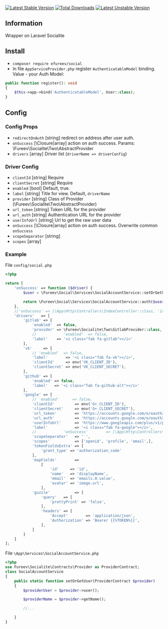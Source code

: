 [![Latest Stable Version](https://poser.pugx.org/efureev/social/v/stable)](https://packagist.org/packages/efureev/social)
[![Total Downloads](https://poser.pugx.org/efureev/social/downloads)](https://packagist.org/packages/efureev/social)
[![Latest Unstable Version](https://poser.pugx.org/efureev/social/v/unstable)](https://packagist.org/packages/efureev/social)

## Information
Wrapper on Laravel Socialite

## Install
- `composer require efureev/social`
- In file `AppServiceProvider.php` register `AuthenticatableModel` binding.
Value - your Auth Model:
```php
public function register(): void
{
    $this->app->bind('AuthenticatableModel', User::class);
}
```

## Config

### Config Props 
- `redirectOnAuth` [string] redirect on address after user auth.
- `onSuccess` [\Closure|array] action on auth success. Params: \Fureev\Socialite\Two\AbstractProvider
- `drivers` [array] Driver list (`driverName => driverConfig`)

### Driver Config
- `clientId` [string] Require
- `clientSecret` [string] Require
- `enabled`  [bool] Default, true.
- `label` [string] Title for view. Default, `driverName`
- `provider` [string] Class of Provider (\Fureev\Socialite\Two\AbstractProvider)
- `url_token`  [string] Token URL for the provider
- `url_auth`   [string] Authentication URL for the provider
- `userInfoUrl`   [string] Url to get the raw user data
- `onSuccess` [\Closure|array] action on auth success. Overwrite common `onSuccess` 
- `scopeSeparator` [string]
- `scopes` [array]

### Example
File `config/social.php`
```php
<?php

return [
    'onSuccess' => function ($driver) {
        $user = \Fureev\Social\Services\SocialAccountService::setOrGetUser($driver);

        return \Fureev\Social\Services\SocialAccountService::auth($user);
    },
    //'onSuccess' => [\App\Http\Controllers\IndexController::class, 'index'],
    'drivers'   => [
        'gitlab' => [
            'enabled'  => false,
            'provider' => \Fureev\Socialite\Two\GitlabProvider::class,
            //            'enabled'  => false,
            'label'    => '<i class="fab fa-gitlab"></i>'
        ],
        'vk'     => [
            // 'enabled'  => false,
            'label'        => '<i class="fab fa-vk"></i>',
            'clientId'     => env('VK_CLIENT_ID'),
            'clientSecret' => env('VK_CLIENT_SECRET'),
        ],
        'github' => [
            'enabled' => false,
            'label'   => '<i class="fab fa-github-alt"></i>'
        ],
        'google' => [
            // 'enabled'      => false,
            'clientId'         => env('G+_CLIENT_ID'),
            'clientSecret'     => env('G+_CLIENT_SECRET'),
            'url_token'        => 'https://accounts.google.com/o/oauth2/token',
            'url_auth'         => 'https://accounts.google.com/o/oauth2/auth',
            'userInfoUrl'      => 'https://www.googleapis.com/plus/v1/people/me?',
            'label'            => '<i class="fab fa-google"></i>',
            //            'onSuccess'        => [\App\Http\Controllers\HomeController::class, 'index'],
            'scopeSeparator'   => ' ',
            'scopes'           => ['openid', 'profile', 'email',],
            'tokenFieldsExtra' => [
                'grant_type' => 'authorization_code'
            ],
            'mapFields'        =>
                [
                    'id'     => 'id',
                    'name'   => 'displayName',
                    'email'  => 'emails.0.value',
                    'avatar' => 'image.url',
                ],
            'guzzle'           => [
                'query'   => [
                    'prettyPrint' => 'false',
                ],
                'headers' => [
                    'Accept'        => 'application/json',
                    'Authorization' => 'Bearer {{%TOKEN%}}',
                ],
            ]
        ]
    ]
];

```

File `\App\Services\SocialAccountService.php`
```php
<?php 
use Fureev\Socialite\Contracts\Provider as ProviderContract;
class SocialAccountService
{
    public static function setOrGetUser(ProviderContract $provider)
    {
        $providerUser = $provider->user();

        $providerName = $provider->getName();

        //...

    }
}
```